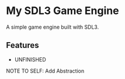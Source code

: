 # My SDL3 Game Engine

A simple game engine built with SDL3.

## Features
- UNFINISHED


NOTE TO SELF: Add Abstraction
